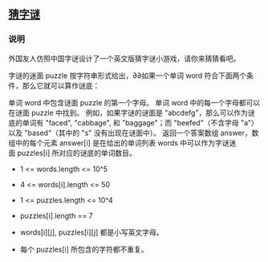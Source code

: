 ## [猜字谜](https://leetcode-cn.com/problems/number-of-valid-words-for-each-puzzle/)
### 说明

外国友人仿照中国字谜设计了一个英文版猜字谜小游戏，请你来猜猜看吧。

字谜的迷面 puzzle 按字符串形式给出，∂∂如果一个单词 word 符合下面两个条件，那么它就可以算作谜底：

单词 word 中包含谜面 puzzle 的第一个字母。
单词 word 中的每一个字母都可以在谜面 puzzle 中找到。
例如，如果字谜的谜面是 "abcdefg"，那么可以作为谜底的单词有 "faced", "cabbage", 和 "baggage"；而 "beefed"（不含字母 "a"）以及 "based"（其中的 "s" 没有出现在谜面中）。
返回一个答案数组 answer，数组中的每个元素 answer[i] 是在给出的单词列表 words 中可以作为字谜迷面 puzzles[i] 所对应的谜底的单词数目。

* 1 <= words.length <= 10^5
* 4 <= words[i].length <= 50
* 1 <= puzzles.length <= 10^4
* puzzles[i].length == 7

* words[i][j], puzzles[i][j] 都是小写英文字母。
* 每个 puzzles[i] 所包含的字符都不重复。